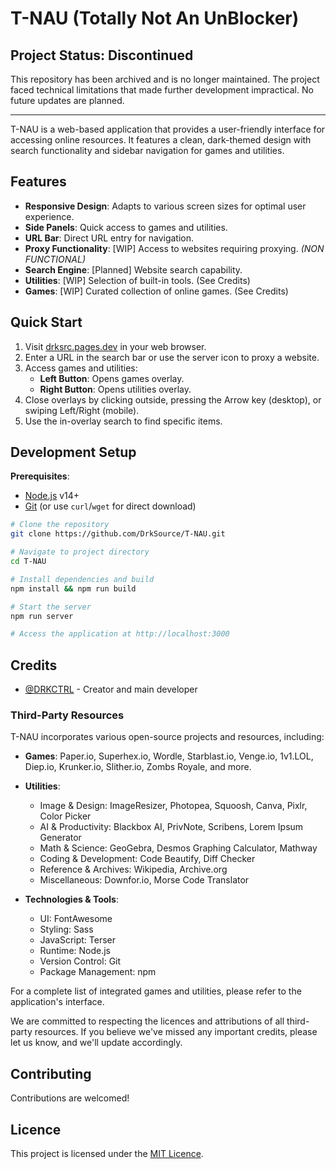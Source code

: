 # T-NAU (Totally Not An UnBlocker)

## Project Status: Discontinued

This repository has been archived and is no longer maintained. The project faced technical limitations that made further development impractical. No future updates are planned.

---

T-NAU is a web-based application that provides a user-friendly interface for accessing online resources. It features a clean, dark-themed design with search functionality and sidebar navigation for games and utilities.

## Features

- **Responsive Design**: Adapts to various screen sizes for optimal user experience.
- **Side Panels**: Quick access to games and utilities.
- **URL Bar**: Direct URL entry for navigation.
- **Proxy Functionality**: [WIP] Access to websites requiring proxying. *(NON FUNCTIONAL)*
- **Search Engine**: [Planned] Website search capability.
- **Utilities**: [WIP] Selection of built-in tools. (See Credits)
- **Games**: [WIP] Curated collection of online games. (See Credits)

## Quick Start

1. Visit [drksrc.pages.dev](https://drksrc.pages.dev) in your web browser.
2. Enter a URL in the search bar or use the server icon to proxy a website.
3. Access games and utilities:
   - **Left Button**: Opens games overlay.
   - **Right Button**: Opens utilities overlay.
4. Close overlays by clicking outside, pressing the Arrow key (desktop), or swiping Left/Right (mobile).
5. Use the in-overlay search to find specific items.

## Development Setup

**Prerequisites**: 
- [Node.js](https://nodejs.org/en) v14+
- [Git](https://git-scm.com/downloads) (or use `curl`/`wget` for direct download)

```bash
# Clone the repository
git clone https://github.com/DrkSource/T-NAU.git

# Navigate to project directory
cd T-NAU

# Install dependencies and build
npm install && npm run build

# Start the server
npm run server

# Access the application at http://localhost:3000
```

## Credits

- [@DRKCTRL](https://github.com/DRKCTRL) - Creator and main developer

### Third-Party Resources

T-NAU incorporates various open-source projects and resources, including:

- **Games**: Paper.io, Superhex.io, Wordle, Starblast.io, Venge.io, 1v1.LOL, Diep.io, Krunker.io, Slither.io, Zombs Royale, and more.

- **Utilities**: 
  - Image & Design: ImageResizer, Photopea, Squoosh, Canva, Pixlr, Color Picker
  - AI & Productivity: Blackbox AI, PrivNote, Scribens, Lorem Ipsum Generator
  - Math & Science: GeoGebra, Desmos Graphing Calculator, Mathway
  - Coding & Development: Code Beautify, Diff Checker
  - Reference & Archives: Wikipedia, Archive.org
  - Miscellaneous: Downfor.io, Morse Code Translator

- **Technologies & Tools**:
  - UI: FontAwesome
  - Styling: Sass
  - JavaScript: Terser
  - Runtime: Node.js
  - Version Control: Git
  - Package Management: npm

For a complete list of integrated games and utilities, please refer to the application's interface.

We are committed to respecting the licences and attributions of all third-party resources. If you believe we've missed any important credits, please let us know, and we'll update accordingly.

## Contributing

Contributions are welcomed!

## Licence

This project is licensed under the [MIT Licence](LICENCE.md).
